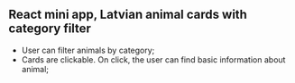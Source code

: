 ## React mini app, Latvian animal cards with category filter

* User can filter animals by category;
* Cards are clickable. On click, the user can find basic information about animal;
